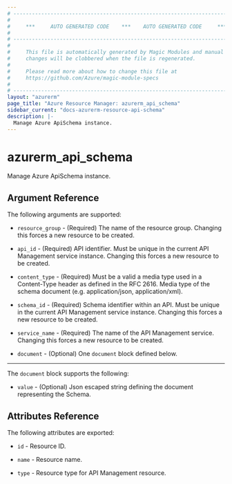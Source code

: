 ```yaml
---
# ----------------------------------------------------------------------------
#
#     ***     AUTO GENERATED CODE    ***    AUTO GENERATED CODE     ***
#
# ----------------------------------------------------------------------------
#
#     This file is automatically generated by Magic Modules and manual
#     changes will be clobbered when the file is regenerated.
#
#     Please read more about how to change this file at
#     https://github.com/Azure/magic-module-specs
#
# ----------------------------------------------------------------------------
layout: "azurerm"
page_title: "Azure Resource Manager: azurerm_api_schema"
sidebar_current: "docs-azurerm-resource-api-schema"
description: |-
  Manage Azure ApiSchema instance.
---
```


# azurerm_api_schema

Manage Azure ApiSchema instance.


## Argument Reference

The following arguments are supported:

* `resource_group` - (Required) The name of the resource group. Changing this forces a new resource to be created.

* `api_id` - (Required) API identifier. Must be unique in the current API Management service instance. Changing this forces a new resource to be created.

* `content_type` - (Required) Must be a valid a media type used in a Content-Type header as defined in the RFC 2616. Media type of the schema document (e.g. application/json, application/xml).

* `schema_id` - (Required) Schema identifier within an API. Must be unique in the current API Management service instance. Changing this forces a new resource to be created.

* `service_name` - (Required) The name of the API Management service. Changing this forces a new resource to be created.

* `document` - (Optional) One `document` block defined below.

---

The `document` block supports the following:

* `value` - (Optional) Json escaped string defining the document representing the Schema.

## Attributes Reference

The following attributes are exported:

* `id` - Resource ID.

* `name` - Resource name.

* `type` - Resource type for API Management resource.
